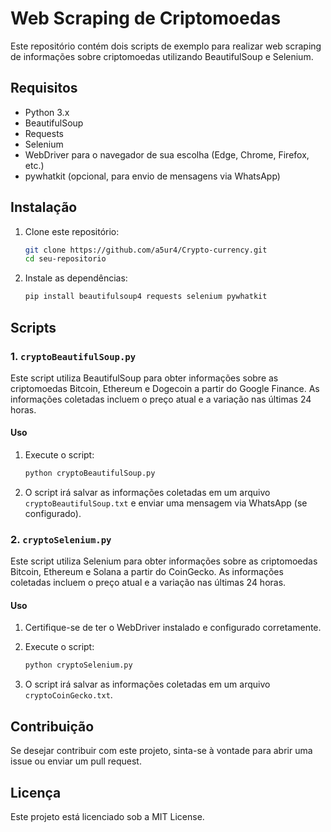 # Web Scraping de Criptomoedas

Este repositório contém dois scripts de exemplo para realizar web scraping de informações sobre criptomoedas utilizando BeautifulSoup e Selenium.

## Requisitos

- Python 3.x
- BeautifulSoup
- Requests
- Selenium
- WebDriver para o navegador de sua escolha (Edge, Chrome, Firefox, etc.)
- pywhatkit (opcional, para envio de mensagens via WhatsApp)

## Instalação

1. Clone este repositório:
    ```sh
    git clone https://github.com/a5ur4/Crypto-currency.git
    cd seu-repositorio
    ```

2. Instale as dependências:
    ```sh
    pip install beautifulsoup4 requests selenium pywhatkit
    ```

## Scripts

### 1. `cryptoBeautifulSoup.py`

Este script utiliza BeautifulSoup para obter informações sobre as criptomoedas Bitcoin, Ethereum e Dogecoin a partir do Google Finance. As informações coletadas incluem o preço atual e a variação nas últimas 24 horas.

#### Uso

1. Execute o script:
    ```sh
    python cryptoBeautifulSoup.py
    ```

2. O script irá salvar as informações coletadas em um arquivo `cryptoBeautifulSoup.txt` e enviar uma mensagem via WhatsApp (se configurado).

### 2. `cryptoSelenium.py`

Este script utiliza Selenium para obter informações sobre as criptomoedas Bitcoin, Ethereum e Solana a partir do CoinGecko. As informações coletadas incluem o preço atual e a variação nas últimas 24 horas.

#### Uso

1. Certifique-se de ter o WebDriver instalado e configurado corretamente.
2. Execute o script:
    ```sh
    python cryptoSelenium.py
    ```

3. O script irá salvar as informações coletadas em um arquivo `cryptoCoinGecko.txt`.

## Contribuição

Se desejar contribuir com este projeto, sinta-se à vontade para abrir uma issue ou enviar um pull request.

## Licença

Este projeto está licenciado sob a MIT License.
